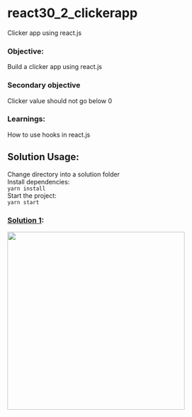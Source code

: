# react30_2_clickerapp
Clicker app using react.js

### Objective:
Build a clicker app using react.js

### Secondary objective
Clicker value should not go below 0

### Learnings:
How to use hooks in react.js

## Solution Usage:   
Change directory into a solution folder   
Install dependencies:     
`yarn install`  
Start the project:    
`yarn start`  

### [Solution 1](https://github.com/codeclassifiers/react30_2_clickerapp/tree/master/1_starter_code):
<img src="https://res.cloudinary.com/dk22rcdch/image/upload/v1602056241/Blogimages/Clicker_o7hqyq.gif" height="400" />
